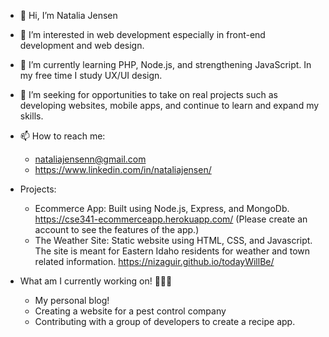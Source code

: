 - 👋 Hi, I’m Natalia Jensen
- 👀 I’m interested in web development especially in front-end development and web design. 
- 🌱 I’m currently learning PHP, Node.js, and strengthening JavaScript. In my free time I study UX/UI design. 
- 💞️ I’m seeking for opportunities to take on real projects such as developing websites, mobile apps, and continue to learn and expand my skills. 
- 📫 How to reach me:
  - nataliajensenn@gmail.com
  - https://www.linkedin.com/in/nataliajensen/

- Projects:
  - Ecommerce App: Built using Node.js, Express, and MongoDb.  https://cse341-ecommerceapp.herokuapp.com/ (Please create an account to see the features of the app.)
  - The Weather Site: Static website using HTML, CSS, and Javascript. The site is meant for Eastern Idaho residents for weather and town related information. https://nizaguir.github.io/todayWillBe/ 

- What am I currently working on! 👩🏻‍💻
  - My personal blog!
  - Creating a website for a pest control company
  - Contributing with a group of developers to create a recipe app.

<!---
nizaguir/nizaguir is a ✨ special ✨ repository because its `README.md` (this file) appears on your GitHub profile.
You can click the Preview link to take a look at your changes.
--->

